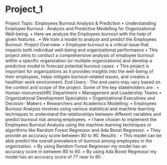 # Project_1 
Project Topic: Employees Burnout Analysis & Prediction
• Understanding Employee Burnout : Analysis and Predictive Modelling for Organizational Well-being.
• Here we analyze the Employees burnout with the help of given features .
• We train a model to analyze and predict the Employees Burnout.
Project Overview:
• Employee burnout is a critical issue that impacts both individual well-being and organizational performance
• This project aims to conduct a comprehensive analysis of employee burnout within a specific organization (or multiple organizations) and develop a predictive model to forecast potential burnout cases.
• This project is important for organizations as it provides insights into the well-being of their employees, helps mitigate burnout-related issues, and creates a healthier work environment. 
End Users :
The end users may vary based on the context and scope of the project.
Some of the key stakeholders are :
• Human resources(HR) Department
• Management and Leadership Teams
• Organizational Development Specialists
• Organizational Executives and Decision- Makers
• Researchers and Academics
Modelling:
• Employees Burnout Analysis involves using various statistical and machine learning techniques to understand the relationships between different variables and predict burnout risk among employees.
• I have chosen to implement the Employees Burnout Analysis using the machine learning techniques or algorithms like Random Forest Regressor and Ada Boost Regressor.
• They provide an accuracy score between 80 to 90.
Results :
• This model can be able predict the overall prevalence of burnout among employees in the organization.
• By using Random Forest Regressor my model has an accuracy score in between 80 to 90.
• By using Ada Boost Regressor my model has an accuracy score of 77 near to 80 .
